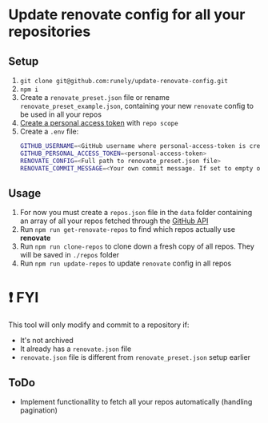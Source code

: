 # Update renovate config for all your repositories

## Setup

1. `git clone git@github.com:runely/update-renovate-config.git`
1. `npm i`
1. Create a `renovate_preset.json` file or rename `renovate_preset_example.json`, containing your new `renovate` config to be used in all your repos
1. [Create a personal access token](https://docs.github.com/en/authentication/keeping-your-account-and-data-secure/creating-a-personal-access-token#creating-a-token) with `repo scope`
1. Create a `.env` file:
    ```bash
    GITHUB_USERNAME=<GitHub username where personal-access-token is created>
    GITHUB_PERSONAL_ACCESS_TOKEN=<personal-access-token>
    RENOVATE_CONFIG=<Full path to renovate_preset.json file>
    RENOVATE_COMMIT_MESSAGE=<Your own commit message. If set to empty or removed, a default commit message will be used>
    ```

## Usage

1. For now you must create a `repos.json` file in the `data` folder containing an array of all your repos fetched through the [GitHub API](https://docs.github.com/en/rest/guides/getting-started-with-the-rest-api#repositories)
1. Run `npm run get-renovate-repos` to find which repos actually use **renovate**
1. Run `npm run clone-repos` to clone down a fresh copy of all repos. They will be saved in `./repos` folder
1. Run `npm run update-repos` to update `renovate` config in all repos

# :exclamation: FYI

This tool will only modify and commit to a repository if:
- It's not archived
- It already has a `renovate.json` file
- `renovate.json` file is different from `renovate_preset.json` setup earlier

## ToDo

- Implement functionallity to fetch all your repos automatically (handling pagination)
